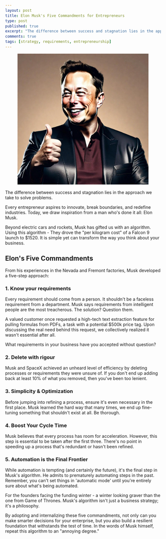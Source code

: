 ```yaml
---
layout: post
title: Elon Musk's Five Commandments for Entrepreneurs
type: post
published: true
excerpt: "The difference between success and stagnation lies in the approach we take to solve problems."
comments: true
tags: [strategy, requirements, entrepreneurship]
---
```


<figure>
  <img src="../images/musk-thumbs-up.jpeg">
</figure>

The difference between success and stagnation lies in the approach we take to solve problems.

Every entrepreneur aspires to innovate, break boundaries, and redefine industries. Today, we draw inspiration from a man who's done it all: Elon Musk. 

Beyond electric cars and rockets, Musk has gifted us with an algorithm. Using this algorithm -  They drove the "per kilogram cost" of a Falcon 9 launch to $1520. It is simple yet can transform the way you think about your business.

## Elon's Five Commandments

From his experiences in the Nevada and Fremont factories, Musk developed a five-step approach:

### 1. Know your requirements
  Every requirement should come from a person. It shouldn't be a faceless requirement from a department. Musk says requirements from intelligent people are the most treacherous. The solution? Question them. 

  A valued customer once requested a high-tech text extraction feature for pulling formulas from PDFs, a task with a potential $500k price tag. Upon discussing the real need behind this request, we collectively realized it wasn't essential after all.

  What requirements in your business have you accepted without question?

### 2. Delete with rigour
  Musk and SpaceX achieved an unheard level of efficiency by deleting processes or requirements they were unsure of. If you don't end up adding back at least 10% of what you removed, then you've been too lenient.

### 3. Simplicity & Optimization
   Before jumping into refining a process, ensure it's even necessary in the first place. Musk learned the hard way that many times, we end up fine-tuning something that shouldn't exist at all. Be thorough.

### 4. Boost Your Cycle Time
   Musk believes that every process has room for acceleration. However, this step is essential to be taken after the first three. There's no point in speeding up a process that's redundant or hasn't been refined.

### 5. Automation is the Final Frontier
   While automation is tempting (and certainly the future), it's the final step in Musk's algorithm. He admits to prematurely automating steps in the past. Remember, you can't set things in 'automatic mode' until you're entirely sure about what's being automated.

For the founders facing the funding winter - a winter looking graver than the one from Game of Thrones. Musk's algorithm isn't just a business strategy; it's a philosophy. 

By adopting and internalizing these five commandments, not only can you make smarter decisions for your enterprise, but you also build a resilient foundation that withstands the test of time. In the words of Musk himself, repeat this algorithm to an "annoying degree."  